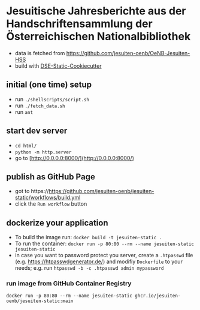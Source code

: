 # Jesuitische Jahresberichte aus der Handschriftensammlung der Österreichischen Nationalbibliothek

* data is fetched from https://github.com/jesuiten-oenb/OeNB-Jesuiten-HSS
* build with [DSE-Static-Cookiecutter](https://github.com/acdh-oeaw/dse-static-cookiecutter)


## initial (one time) setup

* run `./shellscripts/script.sh`
* run `./fetch_data.sh`
* run `ant`


## start dev server

* `cd html/`
* `python -m http.server`
* go to [http://0.0.0.0:8000/](http://0.0.0.0:8000/)

## publish as GitHub Page

* got to https://https://github.com/jesuiten-oenb/jesuiten-static/workflows/build.yml 
* click the `Run workflow` button


## dockerize your application

* To build the image run: `docker build -t jesuiten-static .`
* To run the container: `docker run -p 80:80 --rm --name jesuiten-static jesuiten-static`
* in case you want to password protect you server, create a `.htpasswd` file (e.g. https://htpasswdgenerator.de/) and modifiy `Dockerfile` to your needs; e.g. run `htpasswd -b -c .htpasswd admin mypassword`

### run image from GitHub Container Registry

`docker run -p 80:80 --rm --name jesuiten-static ghcr.io/jesuiten-oenb/jesuiten-static:main`